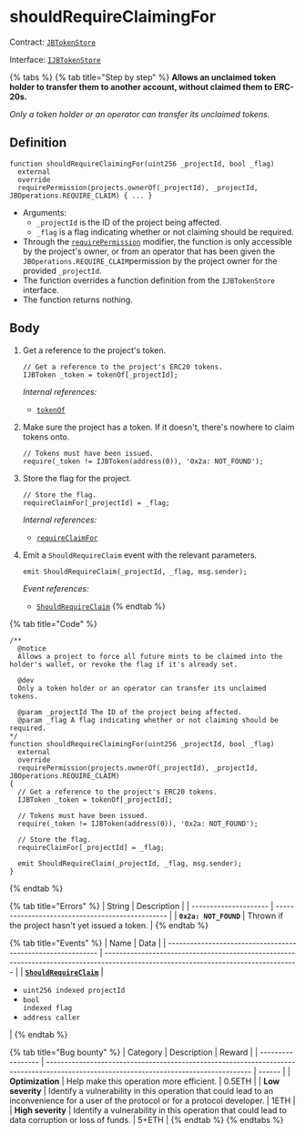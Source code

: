 # shouldRequireClaimingFor

Contract: [`JBTokenStore`](broken-reference)​‌

Interface: [`IJBTokenStore`](../../../interfaces/ijbtokenstore.md)

{% tabs %}
{% tab title="Step by step" %}
**Allows an unclaimed token holder to transfer them to another account, without claimed them to ERC-20s.**

_Only a token holder or an operator can transfer its unclaimed tokens_.

## Definition

```solidity
function shouldRequireClaimingFor(uint256 _projectId, bool _flag)
  external
  override
  requirePermission(projects.ownerOf(_projectId), _projectId, JBOperations.REQUIRE_CLAIM) { ... }
```

* Arguments:
  * `_projectId` is the ID of the project being affected.
  * `_flag` is a flag indicating whether or not claiming should be required.
* Through the [`requirePermission`](../../or-abstract/jboperatable/modifiers/requirepermission.md) modifier, the function is only accessible by the project's owner, or from an operator that has been given the `JBOperations.REQUIRE_CLAIM`permission by the project owner for the provided `_projectId`.
* The function overrides a function definition from the `IJBTokenStore` interface.
* The function returns nothing.

## Body

1.  Get a reference to the project's token.

    ```solidity
    // Get a reference to the project's ERC20 tokens.
    IJBToken _token = tokenOf[_projectId];
    ```

    _Internal references:_

    * [`tokenOf`](../properties/tokenof.md)
2.  Make sure the project has a token. If it doesn't, there's nowhere to claim tokens onto.

    ```solidity
    // Tokens must have been issued.
    require(_token != IJBToken(address(0)), '0x2a: NOT_FOUND');
    ```
3.  Store the flag for the project.

    ```solidity
    // Store the flag.
    requireClaimFor[_projectId] = _flag;
    ```

    _Internal references:_

    * [`requireClaimFor`](../properties/requireclaimfor.md)
4.  Emit a `ShouldRequireClaim` event with the relevant parameters.

    ```solidity
    emit ShouldRequireClaim(_projectId, _flag, msg.sender);
    ```

    _Event references:_

    * [`ShouldRequireClaim`](../events/shouldrequireclaim.md)
{% endtab %}

{% tab title="Code" %}
```solidity
/** 
  @notice 
  Allows a project to force all future mints to be claimed into the holder's wallet, or revoke the flag if it's already set.

  @dev
  Only a token holder or an operator can transfer its unclaimed tokens.

  @param _projectId The ID of the project being affected.
  @param _flag A flag indicating whether or not claiming should be required.
*/
function shouldRequireClaimingFor(uint256 _projectId, bool _flag)
  external
  override
  requirePermission(projects.ownerOf(_projectId), _projectId, JBOperations.REQUIRE_CLAIM)
{
  // Get a reference to the project's ERC20 tokens.
  IJBToken _token = tokenOf[_projectId];

  // Tokens must have been issued.
  require(_token != IJBToken(address(0)), '0x2a: NOT_FOUND');

  // Store the flag.
  requireClaimFor[_projectId] = _flag;

  emit ShouldRequireClaim(_projectId, _flag, msg.sender);
}
```
{% endtab %}

{% tab title="Errors" %}
| String                | Description                                      |
| --------------------- | ------------------------------------------------ |
| **`0x2a: NOT_FOUND`** | Thrown if the project hasn't yet issued a token. |
{% endtab %}

{% tab title="Events" %}
| Name                                                        | Data                                                                                                                                |
| ----------------------------------------------------------- | ----------------------------------------------------------------------------------------------------------------------------------- |
| [**`ShouldRequireClaim`**](../events/shouldrequireclaim.md) | <ul><li><code>uint256 indexed projectId</code></li><li><code>bool indexed flag</code></li><li><code>address caller</code></li></ul> |
{% endtab %}

{% tab title="Bug bounty" %}
| Category          | Description                                                                                                                            | Reward |
| ----------------- | -------------------------------------------------------------------------------------------------------------------------------------- | ------ |
| **Optimization**  | Help make this operation more efficient.                                                                                               | 0.5ETH |
| **Low severity**  | Identify a vulnerability in this operation that could lead to an inconvenience for a user of the protocol or for a protocol developer. | 1ETH   |
| **High severity** | Identify a vulnerability in this operation that could lead to data corruption or loss of funds.                                        | 5+ETH  |
{% endtab %}
{% endtabs %}
